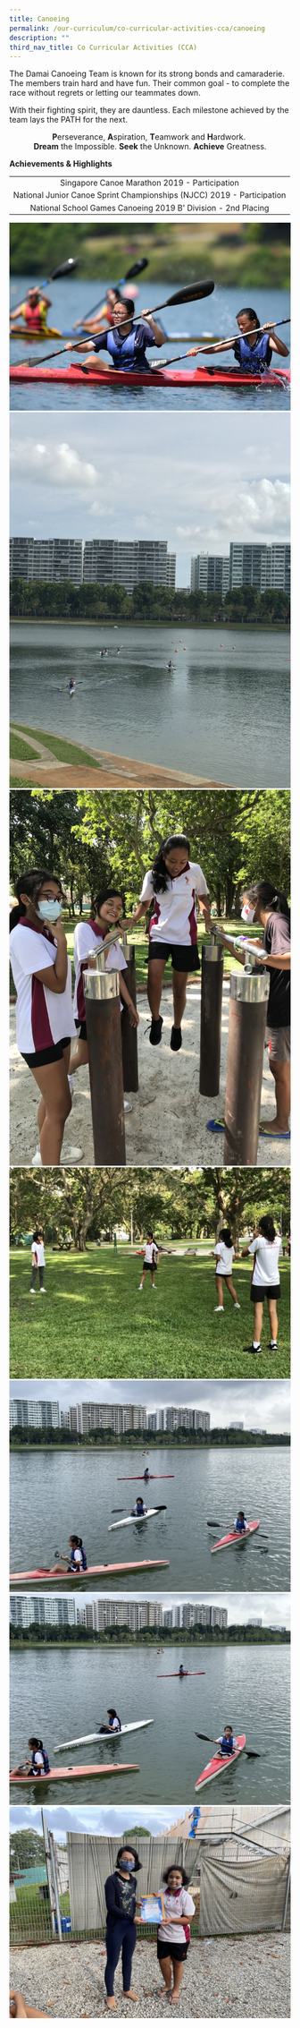 ```yaml
---
title: Canoeing
permalink: /our-curriculum/co-curricular-activities-cca/canoeing
description: ""
third_nav_title: Co Curricular Activities (CCA)
---
```

<p>The Damai Canoeing Team is known for its strong bonds and camaraderie. The members train hard and have fun. Their common goal - to complete the race without regrets or letting our teammates down.&nbsp;</p>
<p>With their fighting spirit, they are dauntless. Each milestone achieved by the team lays the PATH for the next.&nbsp;</p>
<p style="text-align: center;"><strong> P</strong>erseverance,&nbsp;<strong>A</strong>spiration,&nbsp;<strong>T</strong>eamwork and&nbsp;<strong>H</strong>ardwork.&nbsp;<br /><strong>Dream</strong>&nbsp;the Impossible.&nbsp;<strong>Seek</strong>&nbsp;the Unknown.&nbsp;<strong>Achieve</strong>&nbsp;Greatness.</p>
<p><strong>Achievements</strong><strong>&nbsp;&amp; Highlights</strong></p>
<table>
<tbody>
<tr>
<td style="text-align: center;">Singapore Canoe Marathon 2019 - Participation</td>
</tr>
<tr>
<td style="text-align: center;">National Junior Canoe Sprint Championships (NJCC) 2019 - Participation</td>
</tr>
<tr>
<td style="text-align: center;">National School Games Canoeing 2019 B' Division - 2nd Placing</td>
</tr>
</tbody>
</table>
<img src="/images/ca1.jpg"><br>
<img src="/images/ca2.jpg"><br>
<img src="/images/ca3.jpg"><br>
<img src="/images/ca4.jpg"><br>
<img src="/images/ca5.jpg"><br>
<img src="/images/ca6.jpg"><br>
<img src="/images/ca7.jpg">